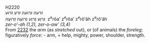 <body>
  <p>H2220<br>  זרעה    זרועה    זרע    זרוע  <br> זְרוַֹע  זְרוַֹע  זְרוֹעָה  זְרוֹעָה  ‎  z<sup>e</sup>rôa‛  z<sup>e</sup>rôa‛  z<sup>e</sup>rô‛âh  z<sup>e</sup>rô‛âh  <br><i>zer-o‘-ah</i> <i>(1,2),</i> <i>zer-o-aw‘</i> <i>(3,4) </i><br>From <a href="h2232.htm">2232</a>  the <i>arm</i> (as <i>stretched</i> out), or (of animals) the <i>foreleg</i>; figuratively <i>force: - </i>arm, + help, mighty, power, shoulder, strength.<br></p>
 </body>